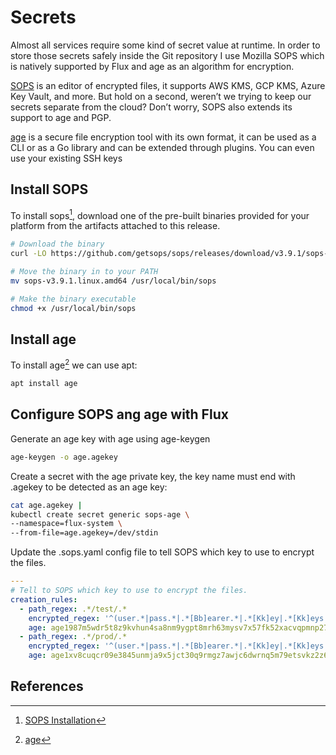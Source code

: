 # Secrets

Almost all services require some kind of secret value at runtime. In order to store those secrets safely inside the Git repository I use Mozilla SOPS which is natively supported by Flux and age as an algorithm for encryption.

[SOPS](https://github.com/getsops/sops) is an editor of encrypted files, it supports AWS KMS, GCP KMS, Azure Key Vault, and more. But hold on a second, weren’t we trying to keep our secrets separate from the cloud? Don’t worry, SOPS also extends its support to age and PGP.

[age](https://github.com/FiloSottile/age) is a secure file encryption tool with its own format, it can be used as a CLI or as a Go library and can be extended through plugins. You can even use your existing SSH keys

## Install SOPS

To install sops[^1], download one of the pre-built binaries provided for your platform from the artifacts attached to this release.

```bash
# Download the binary
curl -LO https://github.com/getsops/sops/releases/download/v3.9.1/sops-v3.9.1.linux.amd64

# Move the binary in to your PATH
mv sops-v3.9.1.linux.amd64 /usr/local/bin/sops

# Make the binary executable
chmod +x /usr/local/bin/sops
```

## Install age

To install age[^2] we can use apt:

```bash
apt install age
```

## Configure SOPS ang age with Flux

Generate an age key with age using age-keygen

```bash
age-keygen -o age.agekey
```

Create a secret with the age private key, the key name must end with .agekey to be detected as an age key:

```bash
cat age.agekey |
kubectl create secret generic sops-age \
--namespace=flux-system \
--from-file=age.agekey=/dev/stdin
```

Update the .sops.yaml config file to tell SOPS which key to use to encrypt the files.

```yaml
---
# Tell to SOPS which key to use to encrypt the files.
creation_rules:
  - path_regex: .*/test/.*
    encrypted_regex: '^(user.*|pass.*|.*[Bb]earer.*|.*[Kk]ey|.*[Kk]eys|salt|sentry.*|.*[Tt]oken|data|stringData|match|href)$'
    age: age1987m5wdr5t8z9kvhun4sa8nm9ygpt8mrh63mysv7x57fk52xacvqpmnp27
  - path_regex: .*/prod/.*
    encrypted_regex: '^(user.*|pass.*|.*[Bb]earer.*|.*[Kk]ey|.*[Kk]eys|salt|sentry.*|.*[Tt]oken|data|stringData|match|href)$'
    age: age1xv8cuqcr09e3845unmja9x5jct30q9rmgz7awjc6dwrnq5m79etsvkz2z6
```

## References

[^1]: [SOPS Installation](https://github.com/getsops/sops/releases)
[^2]: [age](https://github.com/FiloSottile/age?tab=readme-ov-file#installation)
[^3]: [Manage Kubernetes secrets with SOPS](https://fluxcd.io/flux/guides/mozilla-sops/)
